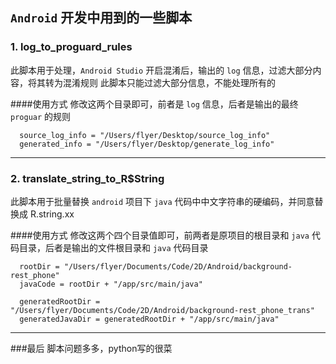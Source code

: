 ## `Android` 开发中用到的一些脚本

### 1. log_to_proguard_rules
此脚本用于处理，`Android Studio` 开启混淆后，输出的 `log` 信息，过滤大部分内容，将其转为混淆规则
此脚本只能过滤大部分信息，不能处理所有的

####使用方式
修改这两个目录即可，前者是 `log` 信息，后者是输出的最终 `proguar` 的规则
```
  source_log_info = "/Users/flyer/Desktop/source_log_info"
  generated_info = "/Users/flyer/Desktop/generate_log_info"
```

--------------

### 2. translate_string_to_R$String 
此脚本用于批量替换 `android` 项目下 `java` 代码中中文字符串的硬编码，并同意替换成 R.string.xx


####使用方式
修改这两个四个目录值即可，前两者是原项目的根目录和 `java` 代码目录，后者是输出的文件根目录和 `java` 代码目录
```
  rootDir = "/Users/flyer/Documents/Code/2D/Android/background-rest_phone"
  javaCode = rootDir + "/app/src/main/java"

  generatedRootDir = "/Users/flyer/Documents/Code/2D/Android/background-rest_phone_trans"
  generatedJavaDir = generatedRootDir + "/app/src/main/java"
```


---------------

###最后
脚本问题多多，python写的很菜

